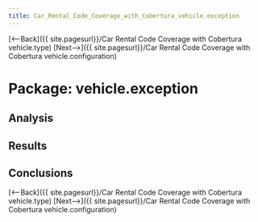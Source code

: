 ```yaml
---
title: Car_Rental_Code_Coverage_with_Cobertura_vehicle.exception
---
```

[<--Back]({{ site.pagesurl}}/Car Rental Code Coverage with Cobertura vehicle.type)  [Next-->]({{ site.pagesurl}}/Car Rental Code Coverage with Cobertura vehicle.configuration)

# Package: vehicle.exception

## Analysis

## Results

## Conclusions


[<--Back]({{ site.pagesurl}}/Car Rental Code Coverage with Cobertura vehicle.type)  [Next-->]({{ site.pagesurl}}/Car Rental Code Coverage with Cobertura vehicle.configuration)